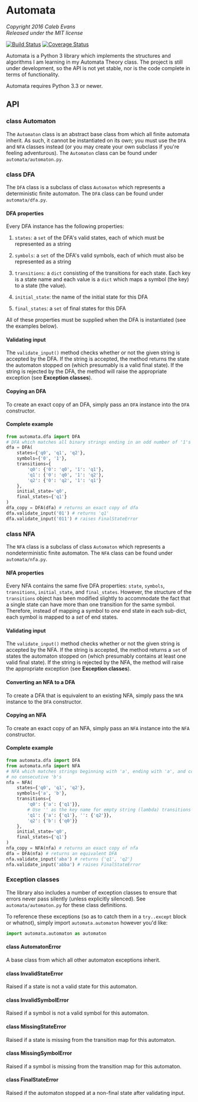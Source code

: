 # Automata

*Copyright 2016 Caleb Evans*  
*Released under the MIT license*

[![Build Status](https://travis-ci.org/caleb531/automata.svg?branch=master)](https://travis-ci.org/caleb531/automata)
[![Coverage Status](https://coveralls.io/repos/caleb531/automata/badge.svg?branch=master)](https://coveralls.io/r/caleb531/automata?branch=master)

Automata is a Python 3 library which implements the structures and algorithms I
am learning in my Automata Theory class. The project is still under development,
so the API is not yet stable, nor is the code complete in terms of
functionality.

Automata requires Python 3.3 or newer.

## API

### class Automaton

The `Automaton` class is an abstract base class from which all finite automata
inherit. As such, it cannot be instantiated on its own; you must use the `DFA`
and `NFA` classes instead (or you may create your own subclass if you're feeling
adventurous). The `Automaton` class can be found under `automata/automaton.py`.

### class DFA

The `DFA` class is a subclass of class `Automaton` which represents a
deterministic finite automaton. The `DFA` class can be found under
`automata/dfa.py`.

#### DFA properties

Every DFA instance has the following properties:

1. `states`: a `set` of the DFA's valid states, each of which must be
represented as a string

2. `symbols`: a `set` of the DFA's valid symbols, each of which must also be
represented as a string

3. `transitions`: a `dict` consisting of the transitions for each state. Each
key is a state name and each value is a `dict` which maps a symbol (the key) to
a state (the value).

4. `initial_state`: the name of the initial state for this DFA

5. `final_states`: a `set` of final states for this DFA

All of these properties must be supplied when the DFA is
instantiated (see the examples below).

#### Validating input

The `validate_input()` method checks whether or not the given string is accepted
by the DFA. If the string is accepted, the method returns the state the
automaton stopped on (which presumably is a valid final state). If the string is
rejected by the DFA, the method will raise the appropriate exception (see
**Exception classes**).

#### Copying an DFA

To create an exact copy of an DFA, simply pass an `DFA` instance into the `DFA`
constructor.

#### Complete example

```python
from automata.dfa import DFA
# DFA which matches all binary strings ending in an odd number of '1's
dfa = DFA(
    states={'q0', 'q1', 'q2'},
    symbols={'0', '1'},
    transitions={
        'q0': {'0': 'q0', '1': 'q1'},
        'q1': {'0': 'q0', '1': 'q2'},
        'q2': {'0': 'q2', '1': 'q1'}
    },
    initial_state='q0',
    final_states={'q1'}
)
dfa_copy = DFA(dfa) # returns an exact copy of dfa
dfa.validate_input('01') # returns 'q1'
dfa.validate_input('011') # raises FinalStateError
```

### class NFA

The `NFA` class is a subclass of class `Automaton` which represents a
nondeterministic finite automaton. The `NFA` class can be found under
`automata/nfa.py`.

#### NFA properties

Every NFA contains the same five DFA properties: `state`, `symbols`,
`transitions`, `initial_state`, and `final_states`. However, the structure of
the  `transitions` object has been modified slightly to accommodate the fact
that a single state can have more than one transition for the same symbol.
Therefore, instead of mapping a symbol to *one* end state in each sub-dict, each
symbol is mapped to a *set* of end states.

#### Validating input

The `validate_input()` method checks whether or not the given string is accepted
by the NFA. If the string is accepted, the method returns a `set` of states the
automaton stopped on (which presumably contains at least one valid final state).
If the string is rejected by the NFA, the method will raise the appropriate
exception (see **Exception classes**).

#### Converting an NFA to a DFA

To create a DFA that is equivalent to an existing NFA, simply pass the `NFA`
instance to the `DFA` constructor.

#### Copying an NFA

To create an exact copy of an NFA, simply pass an `NFA` instance into the `NFA`
constructor.

#### Complete example

```python
from automata.dfa import DFA
from automata.nfa import NFA
# NFA which matches strings beginning with 'a', ending with 'a', and containing
# no consecutive 'b's
nfa = NFA(
    states={'q0', 'q1', 'q2'},
    symbols={'a', 'b'},
    transitions={
        'q0': {'a': {'q1'}},
        # Use '' as the key name for empty string (lambda) transitions
        'q1': {'a': {'q1'}, '': {'q2'}},
        'q2': {'b': {'q0'}}
    },
    initial_state='q0',
    final_states={'q1'}
)
nfa_copy = NFA(nfa) # returns an exact copy of nfa
dfa = DFA(nfa) # returns an equivalent DFA
nfa.validate_input('aba') # returns {'q1', 'q2'}
nfa.validate_input('abba') # raises FinalStateError
```

### Exception classes

The library also includes a number of exception classes to ensure that errors
never pass silently (unless explicitly silenced). See `automata/automaton.py`
for these class definitions.

To reference these exceptions (so as to catch them in a `try..except` block or
whatnot), simply import `automata.automaton` however you'd like:

```python
import automata.automaton as automaton
```

#### class AutomatonError

A base class from which all other automaton exceptions inherit.

#### class InvalidStateError

Raised if a state is not a valid state for this automaton.

#### class InvalidSymbolError

Raised if a symbol is not a valid symbol for this automaton.

#### class MissingStateError

Raised if a state is missing from the transition map for this automaton.

#### class MissingSymbolError

Raised if a symbol is missing from the transition map for this automaton.

#### class FinalStateError

Raised if the automaton stopped at a non-final state after validating input.
